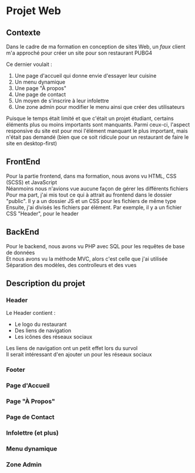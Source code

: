 # Projet Web

## Contexte
Dans le cadre de ma formation en conception de sites Web, un *faux* client m'a approché pour créer un site pour son restaurant PUBG4  

Ce dernier voulait :
1. Une page d'accueil qui donne envie d'essayer leur cuisine
2. Un menu dynamique
3. Une page "À propos"
4. Une page de contact
5. Un moyen de s'inscrire à leur infolettre
6. Une zone admin pour modifier le menu ainsi que créer des utilisateurs

Puisque le temps était limité et que c'était un projet étudiant, certains éléments plus ou moins importants sont manquants.
Parmi ceux-ci, l'aspect responsive du site est pour moi l'élément manquant le plus important, mais n'était pas demandé (bien que ce soit ridicule pour un restaurant de faire le site en desktop-first)

## FrontEnd
Pour la partie frontend, dans ma formation, nous avons vu HTML, CSS (SCSS) et JavaScript  
Néanmoins nous n'avions vue aucune façon de gérer les différents fichiers  
Pour ma part, j'ai mis tout ce qui à attrait au frontend dans le dossier "public". Il y a un dossier JS et un CSS pour les fichiers de même type  
Ensuite, j'ai divisés les fichiers par élément. Par exemple, il y a un fichier CSS "Header", pour le header  

## BackEnd
Pour le backend, nous avons vu PHP avec SQL pour les requêtes de base de données  
Et nous avons vu la méthode MVC, alors c'est celle que j'ai utilisée  
Séparation des modèles, des controlleurs et des vues  

## Description du projet
### Header
Le Header contient :
- Le logo du restaurant
- Des liens de navigation
- Les icônes des réseaux sociaux

Les liens de navigation ont un petit effet lors du survol  
Il serait intéressant d'en ajouter un pour les réseaux sociaux

### Footer
### Page d'Accueil
### Page "À Propos"
### Page de Contact
### Infolettre (et plus)
### Menu dynamique
### Zone Admin
